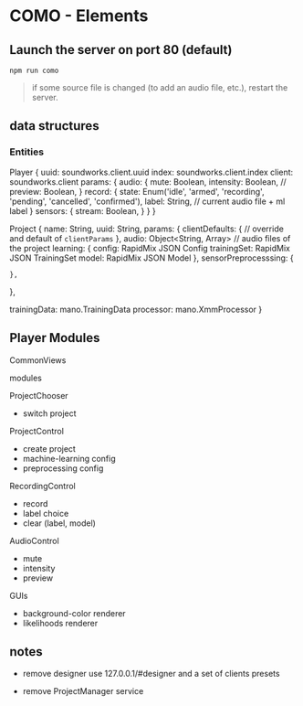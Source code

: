 # COMO - Elements

## Launch the server on port 80 (default)

`npm run como`

> if some source file is changed (to add an audio file, etc.), restart the server.

## data structures

### Entities

Player {
  uuid: soundworks.client.uuid
  index: soundworks.client.index
  client: soundworks.client
  params: {
    audio: {
      mute: Boolean,
      intensity: Boolean,
      // preview: Boolean,
    }
    record: {
      state: Enum('idle', 'armed', 'recording', 'pending', 'cancelled', 'confirmed'),
      label: String, // current audio file + ml label
    }
    sensors: {
      stream: Boolean,
    }
    <!-- ui: {
      // to be defined
    } -->
  }
}

Project {
  name: String,
  uuid: String,
  params: {
    clientDefaults: {
      // override and default of `clientParams`
    },
    audio: Object<String, Array>  // audio files of the project
    learning: {
      config: RapidMix JSON Config
      trainingSet: RapidMix JSON TrainingSet
      model: RapidMix JSON Model
    },
    sensorPreprocesssing: {
      <!-- tbd -->

    },
  },

  trainingData: mano.TrainingData
  processor: mano.XmmProcessor
}

## Player Modules

CommonViews


modules

ProjectChooser
  - switch project

ProjectControl
  - create project
  - machine-learning config
  - preprocessing config
 
RecordingControl
  - record
  - label choice
  - clear (label, model)

AudioControl
  - mute
  - intensity
  - preview

GUIs
  - background-color renderer
  - likelihoods renderer


## notes

- remove designer
  use 127.0.0.1/#designer and a set of clients presets

- remove ProjectManager service
